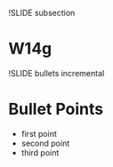 !SLIDE subsection
# W14g #

!SLIDE bullets incremental
# Bullet Points #

* first point
* second point
* third point
